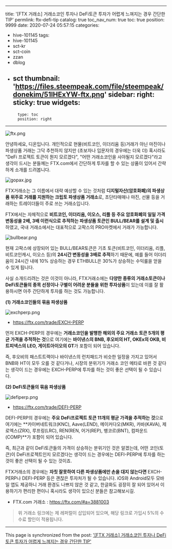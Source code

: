 
---
title: '[FTX 거래소] 거래소코인 투자나 DeFi토큰 투자가 어렵게 느껴지는 경우 간단한 TIP'
permlink: ftx-defi-tip
catalog: true
toc_nav_num: true
toc: true
position: 9999
date: 2020-07-24 05:57:15
categories:
- hive-101145
tags:
- hive-101145
- sct-kr
- sct-coin
- zzan
- dblog
- sct
thumbnail: 'https://files.steempeak.com/file/steempeak/donekim/51lHExYW-ftx.png'
sidebar:
    right:
        sticky: true
widgets:
    -
        type: toc
        position: right
---


![ftx.png](https://files.steempeak.com/file/steempeak/donekim/51lHExYW-ftx.png)

안녕하세요, 디온입니다. 개인적으로 현물(비트코인, 이더리움 등)거래가 아닌 마진이나 파생상품 거래는 그닥 추천하지 않지만 (초보자나 입문자의 경우에는 더욱 더) 혹시라도 "DeFi 프로젝트 토큰이 뭔지 모르겠다", "어떤 거래소코인을 사야될지 모르겠다"라고 생각이 드시는 분들께는 FTX.com에서 간단하게 투자를 할 수 있는 상품이 있어서 간략하게 소개를 드려봅니다.

![gopax.jpg](https://files.steempeak.com/file/steempeak/donekim/iivejBUD-gopax.jpg)

FTX거래소는 그 이름에서 대략 예상할 수 있는 것처럼 **디지털자산(암호화폐)의 파생상품 위주로 거래를 지원하는 크립토 파생상품 거래소**로, 초단타매매나 마진, 선물 등을 거래하는 트레이더들이 주로 쓰는 거래소입니다. 

FTX에서는 자체적으로 **비트코인, 이더리움, 이오스, 리플 등 주요 암호화폐의 일일 가격 변동성을 2배, 3배 이런식으로 추적하는 파생상품 토큰인 BULL/BEAR를 설계 및 출시**하였고, 국내 거래소에서는 대표적으로 고팍스의 PRO마켓에서 거래가 가능합니다.

![bullbear.png](https://files.steempeak.com/file/steempeak/donekim/2KpXnj28-bullbear.png)

현재 고팍스에 상장되어 있는 BULL/BEAR토큰은 기초 토큰(비트코인, 이더리움, 리플, 비트코인캐시, 이오스 등)의 **24시간 변동성을 3배로 추적**하기 때문에, 예를 들어 이더리움이 24시간 내에 10% 상승하는 경우 ETHBULL은 30%가 상승하는 수익룰을 얻을 수 있게 됩니다.

사실 소개드리려는 것은 이것이 아니라, FTX거래소에는 **다양한 종류의 거래소토큰이나 DeFi토큰들의 종목 선정이나 구별이 어려운 분들을 위한 투자상품**이 있는데 이를 잘 활용하시면 아주 간단하게 투자를 하는 것도 가능합니다.

**(1) 거래소코인들의 묶음 파생상품**

![exchperp.png](https://files.steempeak.com/file/steempeak/donekim/5joJM8FF-exchperp.png)

- https://ftx.com/trade/EXCH-PERP

먼저 EXCH-PERP의 경우에는 **거래소코인을 발행한 해외의 주요 거래소 토큰 5개의 평균 가격을 추적하는 것**으로 여기에는 **바이낸스의 BNB, 후오비의 HT, OKEx의 OKB, 비트피넥스의 LEO, 게이트아이오의 GT**가 포함이 되어 있습니다.

즉, 후오비의 패스트트랙이나 바이낸스의 런치패드가 비슷한 일정을 가지고 있어서 BNB와 HT이 모두 오를 것 같다거나, 시장의 분위기가 거래소 코인 메타로 바뀐 것 같다는 생각이 드는 경우에는 EXCH-PERP에 투자를 하는 것이 좋은 선택이 될 수 있습니다.

**(2) DeFi토큰들의 묶음 파생상품**


![defiperp.png](https://files.steempeak.com/file/steempeak/donekim/FxeUUBCj-defiperp.png)

- https://ftx.com/trade/DEFI-PERP

DEFI-PERP의 경우에는 **주요 DeFi프로젝트 토큰 11개의 평균 가격을 추적하는 것**으로 여기에는 **카이버네트워크(KNC), Aave(LEND), 메이커다오(MKR), 카바(KAVA), 제로엑스(ZRX), 루프링(LRC), REN(REN, 어거(REP), 뱅코르(BNT), 컴파운드(COMP)**가 포함이 되어 있습니다.

즉, 최근과 같이 DeFi토큰들의 가격이 상승하는 분위기인 것은 알겠는데, 어떤 코인(토큰)이 DeFi프로젝트인지 모르겠다는 생각이 드는 경우에는 DEFI-PERP에 투자를 하는 것이 좋은 선택이 될 수 있는 것이죠.

FTX거래소의 경우에는 **자칫 잘못하여 다른 파생상품에만 손을 대지 않는다면** EXCH-PERP나 DEFI-PERP 등은 괜찮은 투자처가 될 수 있습니다. iOS와 Android모두 모바일 앱도 제공하니 거래 환경도 나쁘지 않은 것 같고, 한글화도 굉장히 잘 되어 있어서 이용하기가 편리한 편이니 혹시라도 생각이 있으신 분들은 참고해보시길.


- FTX.com 거래소 : https://ftx.com/#a=3881003

> 위 거래소 링크에는 제 레퍼럴이 삽입되어 있으며, 해당 링크로 가입시 5%의 수수료 할인이 적용됩니다.

- - -

This page is synchronized from the post: ['[FTX 거래소] 거래소코인 투자나 DeFi토큰 투자가 어렵게 느껴지는 경우 간단한 TIP'](https://steemit.com/@donekim/ftx-defi-tip)
